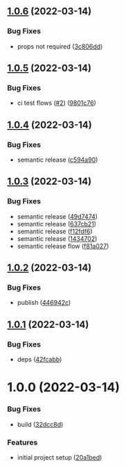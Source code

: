 ## [1.0.6](https://github.com/sniptt-official/ots-aws/compare/v1.0.5...v1.0.6) (2022-03-14)


### Bug Fixes

* props not required ([3c806dd](https://github.com/sniptt-official/ots-aws/commit/3c806dd28fbe2e6e876f4b4b71d94e7b7f822722))

## [1.0.5](https://github.com/sniptt-official/ots-aws/compare/v1.0.4...v1.0.5) (2022-03-14)


### Bug Fixes

* ci test flows ([#2](https://github.com/sniptt-official/ots-aws/issues/2)) ([9801c76](https://github.com/sniptt-official/ots-aws/commit/9801c76841622b4a0524c844b45cf1a1076807b9))

## [1.0.4](https://github.com/sniptt-official/ots-aws/compare/v1.0.3...v1.0.4) (2022-03-14)


### Bug Fixes

* semantic release ([c594a90](https://github.com/sniptt-official/ots-aws/commit/c594a902340f5cbd0e3804063d289b0da12f7413))

## [1.0.3](https://github.com/sniptt-official/ots-aws/compare/v1.0.2...v1.0.3) (2022-03-14)


### Bug Fixes

* semantic release ([49d7474](https://github.com/sniptt-official/ots-aws/commit/49d74743f0f342c135bba44f7606d1b249c0377f))
* semantic release ([637cb21](https://github.com/sniptt-official/ots-aws/commit/637cb2158c0599d3b38b794e0fc74c72f10e8a62))
* semantic release ([f12fdf6](https://github.com/sniptt-official/ots-aws/commit/f12fdf62cdce99187e1d60bef3cd2c0e6011607b))
* semantic release ([1434702](https://github.com/sniptt-official/ots-aws/commit/1434702fafefa5fbddfec68f37bfd98bf68a5e4f))
* semantic release flow ([f81a027](https://github.com/sniptt-official/ots-aws/commit/f81a027ea84026b70ca0ba09492c7e58bb268bbb))

## [1.0.2](https://github.com/sniptt-official/ots-aws/compare/v1.0.1...v1.0.2) (2022-03-14)


### Bug Fixes

* publish ([446942c](https://github.com/sniptt-official/ots-aws/commit/446942c491988e9890fe342b416d588220fd494b))

## [1.0.1](https://github.com/sniptt-official/ots-aws/compare/v1.0.0...v1.0.1) (2022-03-14)


### Bug Fixes

* deps ([42fcabb](https://github.com/sniptt-official/ots-aws/commit/42fcabb3e6739ebf08ddf20cece0a12cdbed6037))

# 1.0.0 (2022-03-14)


### Bug Fixes

* build ([32dcc8d](https://github.com/sniptt-official/ots-aws/commit/32dcc8db2db4c70059f5127671d256fe5b523a06))


### Features

* initial project setup ([20a1bed](https://github.com/sniptt-official/ots-aws/commit/20a1bed7c157e60cb356c311876bc488f18c7285))
